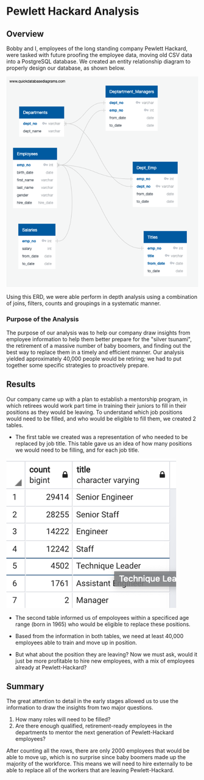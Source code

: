 # Pewlett Hackard Analysis

## Overview

Bobby and I, employees of the long standing company Pewlett Hackard, were tasked with future proofing 
the employee data, moving old CSV data into a PostgreSQL database. We created an entity relationship diagram to
properly design our database, as shown below.

![EmployeeDB.png](https://github.com/lindsera1/Pewlett_Hackard_Analysis/blob/main/EmployeeDB.png)

Using this ERD, we were able perform in depth analysis using a combination of joins, filters, counts and groupings in a systematic manner. 

### Purpose of the Analysis

The purpose of our analysis was to help our company draw insights from employee information to help them better
prepare for the "silver tsunami", the retirement of a massive number of baby boomers, and finding out the best
way to replace them in a timely and efficient manner. Our analysis yielded approximately 40,000 people would be 
retiring; we had to put together some specific strategies to proactively prepare.

## Results

Our company came up with a plan to establish a mentorship program, in which retirees would work part time in
training their juniors to fill in their positions as they would be leaving. To understand which job positions
would need to be filled, and who would be eligible to fill them, we created 2 tables.

+ The first table we created was a representation of who needed to be replaced by job title.
  This table gave us an idea of how many positions we would need to be filling, and for each job title.

![Job_Titles](https://github.com/lindsera1/Pewlett_Hackard_Analysis/blob/main/Screen%20Shot%202020-10-26%20at%209.55.38%20PM.png)

+ The second table informed us of empoloyees within a specificed age range (born in 1965) who would be eligible
  to replace these positions. 
  
+ Based from the information in both tables, we need at least 40,000 employees able to train and move up in 
position.

+ But what about the position they are leaving? Now we must ask, would it just be more profitable to hire new
employees, with a mix of employees already at Pewlett-Hackard?

## Summary

The great attention to detail in the early stages allowed us to use the information to draw the insights from
two major questions.
1. How many roles will need to be filled?
2. Are there enough qualified, retirement-ready employees in the departments to mentor the next generation of 
Pewlett-Hackard employees?

After counting all the rows, there are only 2000 employees that would be able to move up, which is no surprise
since baby boomers made up the majority of the workforce. This means we will need to hire externally to be able
to replace all of the workers that are leaving Pewlett-Hackard.
